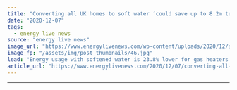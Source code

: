 ```yaml
---
title: "Converting all UK homes to soft water ‘could save up to 8.2m tonnes of CO2 every year’"
date: "2020-12-07"
tags: 
  - energy live news
source: "energy live news"
image_url: "https://www.energylivenews.com/wp-content/uploads/2020/12/shutterstock_393803866.jpg"
image_fp: "/assets/img/post_thumbnails/46.jpg"
lead: "Energy usage with softened water is 23.8% lower for gas heaters and 17.8% lower for electric heaters, according to new research"
article_url: "https://www.energylivenews.com/2020/12/07/converting-all-uk-homes-to-soft-water-could-save-up-to-8-2m-tonnes-of-co2-every-year/"
---
```


---
